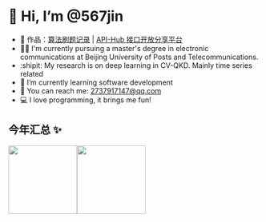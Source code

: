 # 👋 Hi,  I’m @567jin
- 🏡 作品：<a href="https://github.com/567jin/AlgorithmPractice" target="_blank">算法刷题记录</a> | <a href="https://github.com/567jin/ApiHub-SDK" target="_blank">API-Hub 接口开放分享平台</a>
- 👨‍🎓 I'm currently pursuing a master's degree in electronic communications at Beijing University of Posts and Telecommunications.
- :shipit: My research is on deep learning in CV-QKD. Mainly time series related
- 🌱 I’m currently learning software development
- 📧 You can reach me: 2737917147@qq.com
- 💻️ I love programming, it brings me fun! 

## 今年汇总 ✨

<img align="" height="137px" src="https://github-readme-stats.vercel.app/api?username=567jin&hide_title=true&hide_border=true&show_icons=true&include_all_commits=true&line_height=21&bg_color=0,EC6C6C,FFD479,FFFC79,73FA79&theme=graywhite&locale=cn&range=all_time" /><img align="" height="137px" src="https://github-readme-stats.vercel.app/api/top-langs/?username=567jin&hide_title=true&hide_border=true&layout=compact&bg_color=0,73FA79,73FDFF,D783FF&theme=graywhite&locale=cn&range=all_time" />


<!---
567jin/567jin is a ✨ special ✨ repository because its `README.md` (this file) appears on your GitHub profile.
You can click the Preview link to take a look at your changes.
--->
